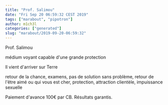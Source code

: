 ```yaml
---
title: "Prof. Salimou"
date: "Fri Sep 20 06:59:32 CEST 2019"
tags: ["marabout", "pipotron"]
author: m1ch3l
categories: ["generated"]
slug: "marabout/2019-09-20-06:59:32"
---
```


Prof. Salimou

médium voyant capable d'une grande protection

Il vient d'arriver sur Terre

retour de la chance, examens, pas de solution sans problème, retour de l'être aimé ou qui vous est cher, protection, attraction clientèle, impuissance sexuelle

Paiement d'avance 100€ par CB. Résultats garantis.
